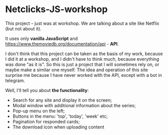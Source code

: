 # Netclicks-JS-workshop
 
This project - just was at workshop. We are talking about a site like Netflix (but not about it). 

It uses only <strong>vanilla JavaScript</strong> and https://www.themoviedb.org/documentation/api - <strong>API</strong>. 

I don't think that this project can be taken as the basis of my work, because I did it at a workshop, and I didn't have to think much, because everything was done "as it is". So this is just a project that I will sometimes rely on, or maybe make a similar one myself. The idea and operation of this site surprise me because I have never worked with the API, except with a bot in telegram.

Well, I'll tell you about <strong>the functionality</strong>:<br>
<ul>
 <li>Search for any site and display it on the screen;</li>
 <li>Modal window with additional information about the series;</li>
 <li>Pop-up menu on the left;</li>
 <li>Buttons in the menu: 'top', 'today', 'week' etc;</li>
 <li>Pagination for responded cards;</li>
 <li>The download icon when uploading content</li>
</ul>
